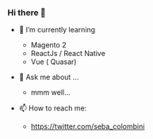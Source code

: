 ### Hi there 👋

- 🌱 I’m currently learning
  * Magento 2
  * ReactJs / React Native
  * Vue ( Quasar)
  
- 💬 Ask me about ...
  * mmm well...

- 📫 How to reach me:
  * https://twitter.com/seba_colombini 

